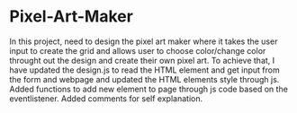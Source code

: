 # Pixel-Art-Maker

In this project, need to design the pixel art maker where it takes the user input to create the grid and allows user to choose color/change color throught out the design and create their own pixel art.
To achieve that, I have updated the design.js to read the HTML element and get input from the form and webpage and updated the HTML elements style through js.
Added functions to add new element to page through js code based on the eventlistener.
Added comments for self explanation.
